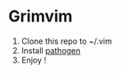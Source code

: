 # Grimvim
1. Clone this repo to ~/.vim
2. Install [pathogen](https://github.com/tpope/vim-pathogen)
3. Enjoy !
